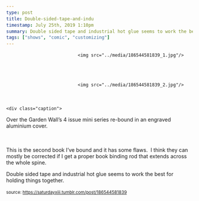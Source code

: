 ```yaml
---
type: post
title: Double-sided-tape-and-indu
timestamp: July 25th, 2019 1:10pm
summary: Double sided tape and industrial hot glue seems to work the best for holding things togetherp 
tags: ["shows", "comic", "customizing"]
---
```



                               <img src="../media/186544581839_1.jpg"/>
                           

                                                                                                                           

                               <img src="../media/186544581839_2.jpg"/>
                           

                                                                                                                      <div class="caption">


Over the Garden Wall’s 4 issue mini series re-bound in an engraved aluminium cover.

<br/><br/>This is the second book I’ve bound and it has some flaws.  I think they can mostly be corrected if I get a proper book binding rod that extends across the whole spine.  

Double sided tape and industrial hot glue seems to work the best for holding things together.
 
                                    
                
                
                
                
                                
<small>source: https://saturdayxiii.tumblr.com/post/186544581839</small>